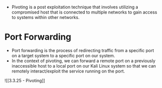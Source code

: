 - Pivoting is a post exploitation technique that involves utilizing a compromised host that is connected to multiple networks to gain access to systems within other networks.
# Port Forwarding
- Port forwarding is the process of redirecting traffic from a specific port on a target system to a specific port on our system.
- In the context of pivoting, we can forward a remote port on a previously inaccessible host to a local port on our Kali Linux system so that we can remotely interact/exploit the service running on the port.

![[3.3.25 - Pivoting]]